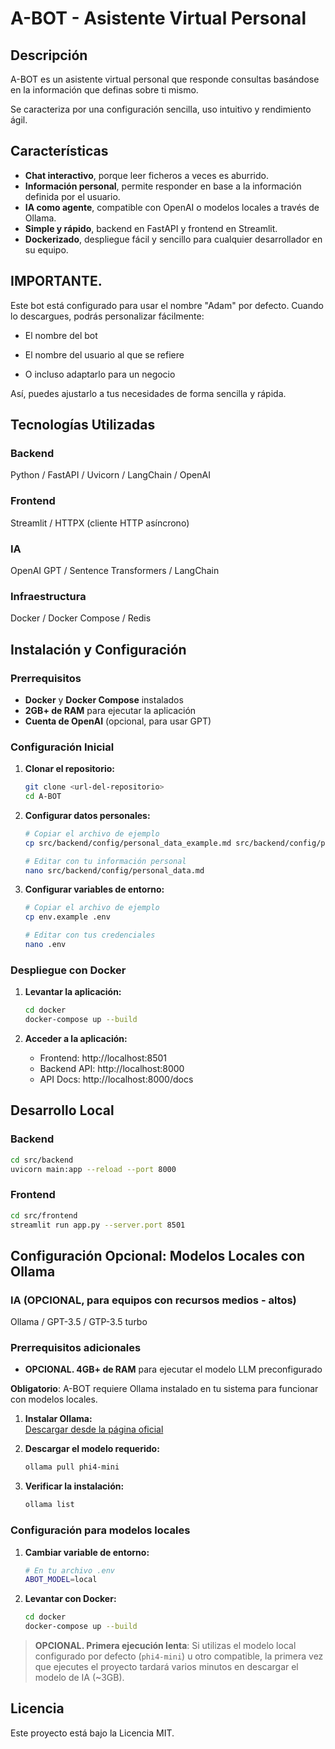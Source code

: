 # A-BOT - Asistente Virtual Personal

## Descripción

A-BOT es un asistente virtual personal que responde consultas basándose en la información que definas sobre ti mismo. 

Se caracteriza por una configuración sencilla, uso intuitivo y rendimiento ágil.

## Características

- **Chat interactivo**, porque leer ficheros a veces es aburrido.  
- **Información personal**, permite responder en base a la información definida por el usuario.  
- **IA como agente**, compatible con OpenAI o modelos locales a través de Ollama.  
- **Simple y rápido**, backend en FastAPI y frontend en Streamlit.  
- **Dockerizado**, despliegue fácil y sencillo para cualquier desarrollador en su equipo. 

## IMPORTANTE.

Este bot está configurado para usar el nombre "Adam" por defecto. Cuando lo descargues, podrás personalizar fácilmente:

   - El nombre del bot

   - El nombre del usuario al que se refiere

   - O incluso adaptarlo para un negocio

Así, puedes ajustarlo a tus necesidades de forma sencilla y rápida.

## Tecnologías Utilizadas

### Backend  
Python / FastAPI / Uvicorn / LangChain / OpenAI

### Frontend  
Streamlit / HTTPX (cliente HTTP asíncrono)

### IA  
OpenAI GPT / Sentence Transformers / LangChain

### Infraestructura  
Docker / Docker Compose / Redis

## Instalación y Configuración

### Prerrequisitos

- **Docker** y **Docker Compose** instalados  
- **2GB+ de RAM** para ejecutar la aplicación
- **Cuenta de OpenAI** (opcional, para usar GPT)

### Configuración Inicial

1. **Clonar el repositorio:**
   ```bash
   git clone <url-del-repositorio>
   cd A-BOT
   ```

2. **Configurar datos personales:**
   ```bash
   # Copiar el archivo de ejemplo
   cp src/backend/config/personal_data_example.md src/backend/config/personal_data.md
   
   # Editar con tu información personal
   nano src/backend/config/personal_data.md
   ```

3. **Configurar variables de entorno:**
   ```bash
   # Copiar el archivo de ejemplo
   cp env.example .env
   
   # Editar con tus credenciales
   nano .env
   ```

### Despliegue con Docker

1. **Levantar la aplicación:**
   ```bash
   cd docker
   docker-compose up --build
   ```

2. **Acceder a la aplicación:**
   - Frontend: http://localhost:8501
   - Backend API: http://localhost:8000
   - API Docs: http://localhost:8000/docs


## Desarrollo Local

### Backend
```bash
cd src/backend
uvicorn main:app --reload --port 8000
```

### Frontend
```bash
cd src/frontend
streamlit run app.py --server.port 8501
```

## Configuración Opcional: Modelos Locales con Ollama

### IA (OPCIONAL, para equipos con recursos medios - altos)
Ollama / GPT-3.5 / GTP-3.5 turbo

### Prerrequisitos adicionales

- **OPCIONAL. 4GB+ de RAM** para ejecutar el modelo LLM preconfigurado  

**Obligatorio**: A-BOT requiere Ollama instalado en tu sistema para funcionar con modelos locales.

1. **Instalar Ollama:**  
   [Descargar desde la página oficial][ollama-download]

2. **Descargar el modelo requerido:**  
   ```bash
   ollama pull phi4-mini
   ```

3. **Verificar la instalación:**  
   ```bash
   ollama list
   ```

### Configuración para modelos locales

1. **Cambiar variable de entorno:**
   ```bash
   # En tu archivo .env
   ABOT_MODEL=local
   ```

2. **Levantar con Docker:**
   ```bash
   cd docker
   docker-compose up --build
   ```

> **OPCIONAL. Primera ejecución lenta**: Si utilizas el modelo local configurado por defecto (`phi4-mini`) u otro compatible, la primera vez que ejecutes el proyecto tardará varios minutos en descargar el modelo de IA (~3GB).

[ollama-download]: https://ollama.ai/download

## Licencia

Este proyecto está bajo la Licencia MIT.
